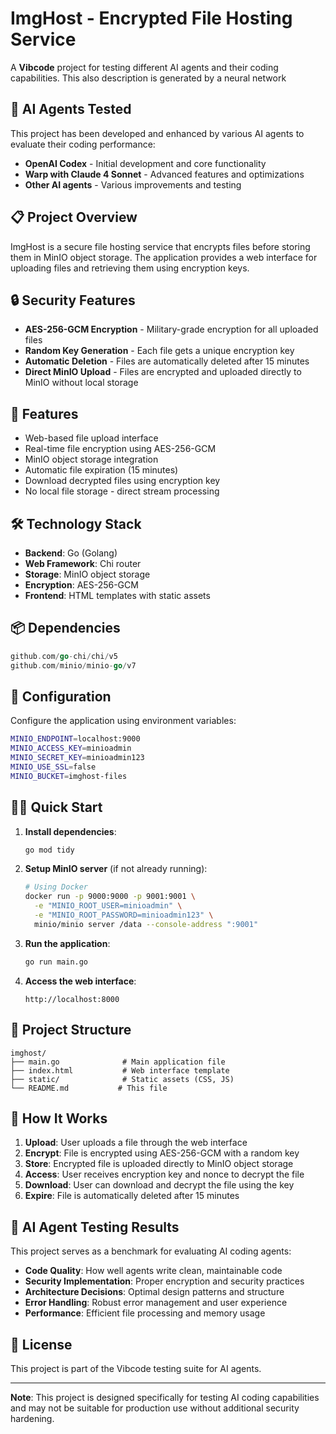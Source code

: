# ImgHost - Encrypted File Hosting Service

A **Vibcode** project for testing different AI agents and their coding capabilities.
This also description is generated by a neural network

## 🤖 AI Agents Tested

This project has been developed and enhanced by various AI agents to evaluate their coding performance:

- **OpenAI Codex** - Initial development and core functionality
- **Warp with Claude 4 Sonnet** - Advanced features and optimizations
- **Other AI agents** - Various improvements and testing

## 📋 Project Overview

ImgHost is a secure file hosting service that encrypts files before storing them in MinIO object storage. The application provides a web interface for uploading files and retrieving them using encryption keys.

## 🔒 Security Features

- **AES-256-GCM Encryption** - Military-grade encryption for all uploaded files
- **Random Key Generation** - Each file gets a unique encryption key
- **Automatic Deletion** - Files are automatically deleted after 15 minutes
- **Direct MinIO Upload** - Files are encrypted and uploaded directly to MinIO without local storage

## 🚀 Features

- Web-based file upload interface
- Real-time file encryption using AES-256-GCM
- MinIO object storage integration
- Automatic file expiration (15 minutes)
- Download decrypted files using encryption key
- No local file storage - direct stream processing

## 🛠 Technology Stack

- **Backend**: Go (Golang)
- **Web Framework**: Chi router
- **Storage**: MinIO object storage
- **Encryption**: AES-256-GCM
- **Frontend**: HTML templates with static assets

## 📦 Dependencies

```go
github.com/go-chi/chi/v5
github.com/minio/minio-go/v7
```

## 🔧 Configuration

Configure the application using environment variables:

```bash
MINIO_ENDPOINT=localhost:9000
MINIO_ACCESS_KEY=minioadmin
MINIO_SECRET_KEY=minioadmin123
MINIO_USE_SSL=false
MINIO_BUCKET=imghost-files
```

## 🏃‍♂️ Quick Start

1. **Install dependencies**:

   ```bash
   go mod tidy
   ```

2. **Setup MinIO server** (if not already running):

   ```bash
   # Using Docker
   docker run -p 9000:9000 -p 9001:9001 \
     -e "MINIO_ROOT_USER=minioadmin" \
     -e "MINIO_ROOT_PASSWORD=minioadmin123" \
     minio/minio server /data --console-address ":9001"
   ```

3. **Run the application**:

   ```bash
   go run main.go
   ```

4. **Access the web interface**:
   ```
   http://localhost:8000
   ```

## 📁 Project Structure

```
imghost/
├── main.go              # Main application file
├── index.html           # Web interface template
├── static/              # Static assets (CSS, JS)
└── README.md           # This file
```

## 🔐 How It Works

1. **Upload**: User uploads a file through the web interface
2. **Encrypt**: File is encrypted using AES-256-GCM with a random key
3. **Store**: Encrypted file is uploaded directly to MinIO object storage
4. **Access**: User receives encryption key and nonce to decrypt the file
5. **Download**: User can download and decrypt the file using the key
6. **Expire**: File is automatically deleted after 15 minutes

## 🎯 AI Agent Testing Results

This project serves as a benchmark for evaluating AI coding agents:

- **Code Quality**: How well agents write clean, maintainable code
- **Security Implementation**: Proper encryption and security practices
- **Architecture Decisions**: Optimal design patterns and structure
- **Error Handling**: Robust error management and user experience
- **Performance**: Efficient file processing and memory usage

## 📄 License

This project is part of the Vibcode testing suite for AI agents.

---

**Note**: This project is designed specifically for testing AI coding capabilities and may not be suitable for production use without additional security hardening.
